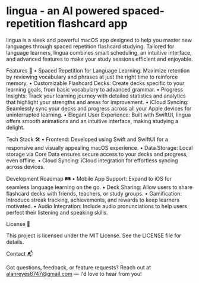 # lingua - an AI powered spaced-repetition flashcard app

lingua is a sleek and powerful macOS app designed to help you master new languages through spaced repetition flashcard studying. Tailored for language learners, lingua combines smart scheduling, an intuitive interface, and advanced features to make your study sessions efficient and enjoyable.

Features 🚀
	•	Spaced Repetition for Language Learning: Maximize retention by reviewing vocabulary and phrases at just the right time to reinforce memory.
	•	Customizable Flashcard Decks: Create decks specific to your learning goals, from basic vocabulary to advanced grammar.
	•	Progress Insights: Track your learning journey with detailed statistics and analytics that highlight your strengths and areas for improvement.
	•	iCloud Syncing: Seamlessly sync your decks and progress across all your Apple devices for uninterrupted learning.
	•	Elegant User Experience: Built with SwiftUI, lingua offers smooth animations and an intuitive interface, making studying a delight.

Tech Stack 🛠️
	•	Frontend: Developed using Swift and SwiftUI for a responsive and visually appealing macOS experience.
	•	Data Storage: Local storage via Core Data ensures secure access to your decks and progress, even offline.
	•	Cloud Syncing: iCloud integration for effortless syncing across devices.

Development Roadmap 🛤️
	•	Mobile App Support: Expand to iOS for seamless language learning on the go.
	•	Deck Sharing: Allow users to share flashcard decks with friends, teachers, or study groups.
	•	Gamification: Introduce streak tracking, achievements, and rewards to keep learners motivated.
	•	Audio Integration: Include audio pronunciations to help users perfect their listening and speaking skills.

License 📄

This project is licensed under the MIT License. See the LICENSE file for details.

Contact 📬

Got questions, feedback, or feature requests? Reach out at alanreyes6747@gmail.com — I'd love to hear from you!
 
